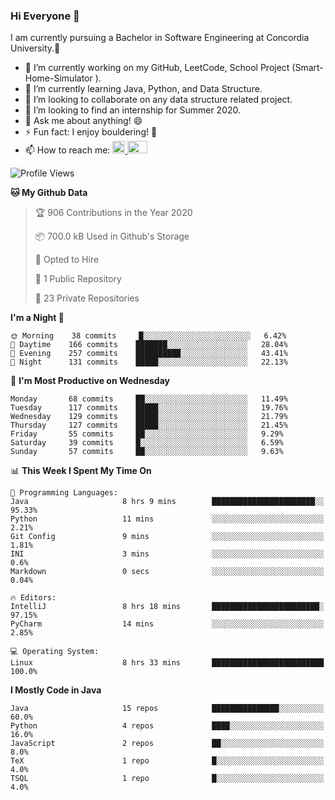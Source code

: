 ### Hi Everyone 👋
I am currently pursuing a Bachelor in Software Engineering at Concordia University.🏫

- 🔭 I’m currently working on my GitHub, LeetCode, School Project (Smart-Home-Simulator ).
- 🌱 I’m currently learning Java, Python, and Data Structure.
- 👯 I’m looking to collaborate on any data structure related project.
- 🤔 I’m looking to find an internship for Summer 2020.
- 💬 Ask me about anything! 😄
- ⚡ Fun fact: I enjoy bouldering! 🧗‍
- 📫 How to reach me: <a href="https://www.linkedin.com/in/siu-tong-ye/" target="_blank"> <img width="20px" width="32" src="https://cdn.jsdelivr.net/npm/simple-icons@v3/icons/linkedin.svg" /> </a> <a href="mailto:SiuTongYe@gmail.com" target="_blank"> <img height="20" width="32" src="https://cdn.jsdelivr.net/npm/simple-icons@v3/icons/gmail.svg" /> </a>

<!--START_SECTION:waka-->
![Profile Views](http://img.shields.io/badge/Profile%20Views-3-blue)

**🐱 My Github Data** 

> 🏆 906 Contributions in the Year 2020
 > 
> 📦 700.0 kB Used in Github's Storage 
 > 
> 💼 Opted to Hire
 > 
> 📜 1 Public Repository 
 > 
> 🔑 23 Private Repositories  
 > 
**I'm a Night 🦉** 

```text
🌞 Morning    38 commits     █░░░░░░░░░░░░░░░░░░░░░░░░   6.42% 
🌆 Daytime    166 commits    ███████░░░░░░░░░░░░░░░░░░   28.04% 
🌃 Evening    257 commits    ██████████░░░░░░░░░░░░░░░   43.41% 
🌙 Night      131 commits    █████░░░░░░░░░░░░░░░░░░░░   22.13%

```
📅 **I'm Most Productive on Wednesday** 

```text
Monday       68 commits     ██░░░░░░░░░░░░░░░░░░░░░░░   11.49% 
Tuesday      117 commits    █████░░░░░░░░░░░░░░░░░░░░   19.76% 
Wednesday    129 commits    █████░░░░░░░░░░░░░░░░░░░░   21.79% 
Thursday     127 commits    █████░░░░░░░░░░░░░░░░░░░░   21.45% 
Friday       55 commits     ██░░░░░░░░░░░░░░░░░░░░░░░   9.29% 
Saturday     39 commits     █░░░░░░░░░░░░░░░░░░░░░░░░   6.59% 
Sunday       57 commits     ██░░░░░░░░░░░░░░░░░░░░░░░   9.63%

```


📊 **This Week I Spent My Time On** 

```text
💬 Programming Languages: 
Java                     8 hrs 9 mins        ███████████████████████░░   95.33% 
Python                   11 mins             ░░░░░░░░░░░░░░░░░░░░░░░░░   2.21% 
Git Config               9 mins              ░░░░░░░░░░░░░░░░░░░░░░░░░   1.81% 
INI                      3 mins              ░░░░░░░░░░░░░░░░░░░░░░░░░   0.6% 
Markdown                 0 secs              ░░░░░░░░░░░░░░░░░░░░░░░░░   0.04%

🔥 Editors: 
IntelliJ                 8 hrs 18 mins       ████████████████████████░   97.15% 
PyCharm                  14 mins             ░░░░░░░░░░░░░░░░░░░░░░░░░   2.85%

💻 Operating System: 
Linux                    8 hrs 33 mins       █████████████████████████   100.0%

```

**I Mostly Code in Java** 

```text
Java                     15 repos            ███████████████░░░░░░░░░░   60.0% 
Python                   4 repos             ████░░░░░░░░░░░░░░░░░░░░░   16.0% 
JavaScript               2 repos             ██░░░░░░░░░░░░░░░░░░░░░░░   8.0% 
TeX                      1 repo              █░░░░░░░░░░░░░░░░░░░░░░░░   4.0% 
TSQL                     1 repo              █░░░░░░░░░░░░░░░░░░░░░░░░   4.0%

```



<!--END_SECTION:waka-->
